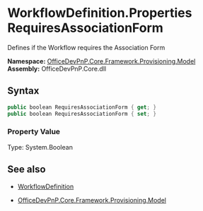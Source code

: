 # WorkflowDefinition.Properties RequiresAssociationForm
Defines if the Workflow requires the Association Form  

**Namespace:** [OfficeDevPnP.Core.Framework.Provisioning.Model](OfficeDevPnP.Core.Framework.Provisioning.Model.md)  
**Assembly:** OfficeDevPnP.Core.dll  
## Syntax
```C#
public boolean RequiresAssociationForm { get; }
public boolean RequiresAssociationForm { set; }
```

### Property Value
Type: System.Boolean  

## See also
- [WorkflowDefinition](WorkflowDefinition.md) 

- [OfficeDevPnP.Core.Framework.Provisioning.Model](OfficeDevPnP.Core.Framework.Provisioning.Model.md)
